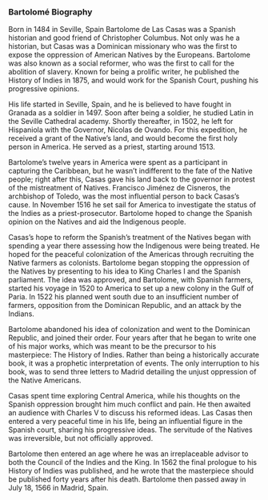 ### Bartolomé Biography   

Born in 1484 in Seville, Spain Bartolome de Las Casas was a Spanish historian and good friend of Christopher Columbus. Not only was he a historian, but Casas was a Dominican missionary who was the first to expose the oppression of American Natives by the Europeans. Bartolome was also known as a social reformer, who was the first to call for the abolition of slavery. Known for being a prolific writer, he published the History of Indies in 1875, and would work for the Spanish Court, pushing his progressive opinions.  

His life started in Seville, Spain, and he is believed to have fought in Granada as a soldier in 1497. Soon after being a soldier, he studied Latin in the Seville Cathedral academy. Shortly thereafter, in 1502, he left for Hispaniola with the Governor, Nicolas de Ovando. For this expedition, he received a grant of the Native’s land, and would become the first holy person in America. He served as a priest, starting around 1513. 

Bartolome’s twelve years in America were spent as a participant in capturing the Caribbean, but he wasn’t indifferent to the fate of the Native people; right after this, Casas gave his land back to the governor in protest of the mistreatment of Natives.  Francisco Jiménez de Cisneros, the archbishop of Toledo, was the most influential person to back Casas’s cause. In November 1516 he set sail for America to investigate the status of the Indies as a priest-prosecutor. Bartolome hoped to change the Spanish opinion on the Natives and aid the Indigenous people. 

Casas’s hope to reform the Spanish’s treatment of the Natives began with spending a year there assessing how the Indigenous were being treated. He hoped for the peaceful colonization of the Americas through recruiting the Native farmers as colonists. Bartolome began stopping the oppression of the Natives by presenting to his idea to King Charles I and the Spanish parliament. The idea was approved, and Bartolome, with Spanish farmers, started his voyage in 1520 to America to set up a new colony in the Gulf of Paria. In 1522 his planned went south due to an insufficient number of farmers, opposition from the Dominican Republic, and an attack by the Indians. 

Bartolome abandoned his idea of colonization and went to the Dominican Republic, and joined their order. Four years after that he began to write one of his major works, which was meant to be the precursor to his masterpiece: The History of Indies. Rather than being a historically accurate book, it was a prophetic interpretation of events. The only interruption to his book, was to send three letters to Madrid detailing the unjust oppression of the Native Americans. 

Casas spent time exploring Central America, while his thoughts on the Spanish oppression brought him much conflict and pain. He then awaited an audience with Charles V to discuss his reformed ideas. Las Casas then entered a very peaceful time in his life, being an influential figure in the Spanish court, sharing his progressive ideas. The servitude of the Natives was irreversible, but not officially approved.

Bartolome then entered an age where he was an irreplaceable advisor to both the Council of the Indies and the King. In 1562 the final prologue to his History of Indies was published, and he wrote that the masterpiece should be published forty years after his death. Bartolome then passed away in July 18, 1566 in Madrid, Spain.

